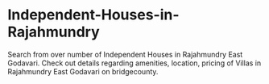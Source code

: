 # Independent-Houses-in-Rajahmundry
Search from over number of Independent Houses in Rajahmundry East Godavari. Check out details regarding amenities, location, pricing of Villas in Rajahmundry East Godavari on bridgecounty.
